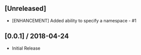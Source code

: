## [Unreleased]

- [ENHANCEMENT] Added ability to specify a namespace - #1

## [0.0.1] / 2018-04-24

- Initial Release